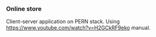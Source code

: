 ### Online store

Client-server application on PERN stack.
Using https://www.youtube.com/watch?v=H2GCkRF9eko manual.